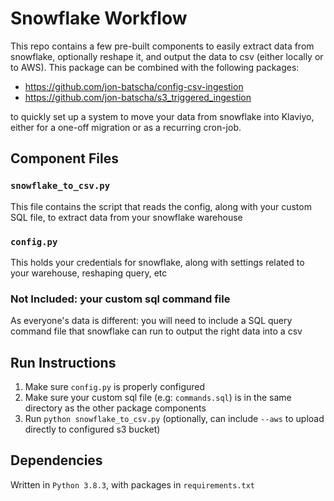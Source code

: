 # Snowflake Workflow

This repo contains a few pre-built components to easily extract data from snowflake, optionally reshape it, and output the data to csv (either locally or to AWS). This package can be combined with the following packages:

- https://github.com/jon-batscha/config-csv-ingestion
- https://github.com/jon-batscha/s3_triggered_ingestion

to quickly set up a system to move your data from snowflake into Klaviyo, either for a one-off migration or as a recurring cron-job.

## Component Files

### `snowflake_to_csv.py`

This file contains the script that reads the config, along with your custom SQL file, to extract data from your snowflake warehouse

### `config.py`

This holds your credentials for snowflake, along with settings related to your warehouse, reshaping query, etc

### Not Included: your custom sql command file

As everyone's data is different: you will need to include a SQL query command file that snowflake can run to output the right data into a csv

## Run Instructions

1. Make sure `config.py` is properly configured
2. Make sure your custom sql file (e.g: `commands.sql`) is in the same directory as the other package components
3. Run `python snowflake_to_csv.py` (optionally, can include `--aws` to upload directly to configured s3 bucket)

## Dependencies

Written in `Python 3.8.3`, with packages in `requirements.txt`
